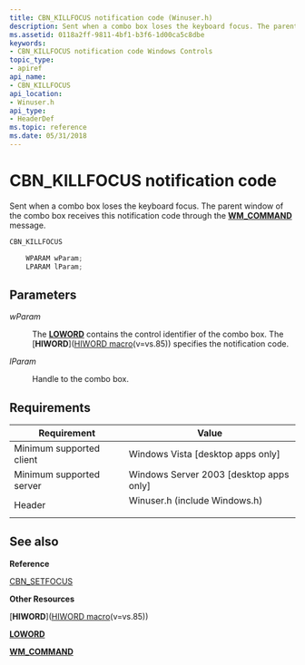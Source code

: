 ```yaml
---
title: CBN_KILLFOCUS notification code (Winuser.h)
description: Sent when a combo box loses the keyboard focus. The parent window of the combo box receives this notification code through the WM\_COMMAND message.
ms.assetid: 0118a2ff-9811-4bf1-b3f6-1d00ca5c8dbe
keywords:
- CBN_KILLFOCUS notification code Windows Controls
topic_type:
- apiref
api_name:
- CBN_KILLFOCUS
api_location:
- Winuser.h
api_type:
- HeaderDef
ms.topic: reference
ms.date: 05/31/2018
---
```


# CBN\_KILLFOCUS notification code

Sent when a combo box loses the keyboard focus. The parent window of the combo box receives this notification code through the [**WM\_COMMAND**](/windows/desktop/menurc/wm-command) message.


```C++
CBN_KILLFOCUS

    WPARAM wParam;
    LPARAM lParam; 
```



## Parameters

<dl> <dt>

*wParam* 
</dt> <dd>

The [**LOWORD**](/previous-versions/windows/desktop/legacy/ms632659(v=vs.85)) contains the control identifier of the combo box. The [**HIWORD**]([HIWORD macro](../winmsg/hiword.md)(v=vs.85)) specifies the notification code.

</dd> <dt>

*lParam* 
</dt> <dd>

Handle to the combo box.

</dd> </dl>

## Requirements



| Requirement | Value |
|-------------------------------------|----------------------------------------------------------------------------------------------------------|
| Minimum supported client<br/> | Windows Vista \[desktop apps only\]<br/>                                                           |
| Minimum supported server<br/> | Windows Server 2003 \[desktop apps only\]<br/>                                                     |
| Header<br/>                   | <dl> <dt>Winuser.h (include Windows.h)</dt> </dl> |



## See also

<dl> <dt>

**Reference**
</dt> <dt>

[CBN\_SETFOCUS](cbn-setfocus.md)
</dt> <dt>

**Other Resources**
</dt> <dt>

[**HIWORD**]([HIWORD macro](../winmsg/hiword.md)(v=vs.85))
</dt> <dt>

[**LOWORD**](/previous-versions/windows/desktop/legacy/ms632659(v=vs.85))
</dt> <dt>

[**WM\_COMMAND**](/windows/desktop/menurc/wm-command)
</dt> </dl>

 

